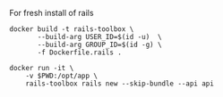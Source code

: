 For fresh install of rails

```shell
docker build -t rails-toolbox \
       --build-arg USER_ID=$(id -u)  \
       --build-arg GROUP_ID=$(id -g) \
       -f Dockerfile.rails .
```

```shell
docker run -it \
    -v $PWD:/opt/app \
    rails-toolbox rails new --skip-bundle --api api
```
